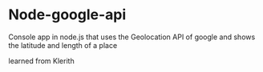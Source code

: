 # Node-google-api
Console app in node.js that uses the  Geolocation API  of google and shows the latitude and length of a place

learned from Klerith
